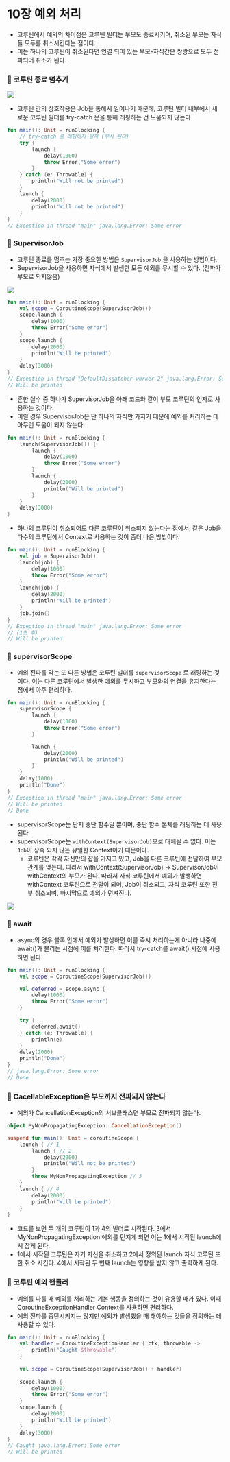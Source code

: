 # 10장 예외 처리

- 코루틴에서 예외의 차이점은 코루틴 빌더는 부모도 종료시키며, 취소된 부모는 자식들 모두를 취소시킨다는 점이다.
- 이는 하나의 코루틴이 취소된다면 연결 되어 있는 부모-자식간은 쌍방으로 모두 전파되어 취소가 된다.

### 📌 코루틴 종료 멈추기

<img src="../../source/coroutine-image1.png">

- 코루틴 간의 상호작용은 Job을 통해서 일어나기 때문에, 코루틴 빌더 내부에서 새로운 코루틴 빌더를 try-catch 문을 통해 래핑하는 건 도움되지 않는다.

```kotlin
fun main(): Unit = runBlocking {
    // try-catch 로 래핑하지 말자 (무시 된다)
    try {
        launch {
            delay(1000)
            throw Error("Some error")
        }
    } catch (e: Throwable) {
        println("Will not be printed")
    }
    launch {
        delay(2000)
        println("Will not be printed")
    }
}
// Exception in thread "main" java.lang.Error: Some error
```

### 📌 SupervisorJob

- 코루틴 종료를 멈추는 가장 중요한 방법은 `SupervisorJob` 을 사용하는 방법이다.
- SupervisorJob을 사용하면 자식에서 발생한 모든 예외를 무시할 수 있다. (전파가 부모로 되지않음)

<img src="../../source/coroutine-image2.png">

```kotlin
fun main(): Unit = runBlocking {
    val scope = CoroutineScope(SupervisorJob())
    scope.launch {
        delay(1000)
        throw Error("Some error")
    }
    scope.launch {
        delay(2000)
        println("Will be printed")
    }
    delay(3000)
}
// Exception in thread "DefaultDispatcher-worker-2" java.lang.Error: Some error
// Will be printed
```

- 흔한 실수 중 하나가 SupervisorJob을 아래 코드와 같이 부모 코루틴의 인자로 사용하는 것이다.
- 이럴 경우 SupervisorJob은 단 하나의 자식만 가지기 때문에 예외를 처리하는 데 아무런 도움이 되지 않는다.

```kotlin
fun main(): Unit = runBlocking {
    launch(SupervisorJob()) {
        launch {
            delay(1000)
            throw Error("Some error")
        }
        launch {
            delay(2000)
            println("Will be printed")
        }
    }
    delay(3000)
}
```

- 하나의 코루틴이 취소되어도 다른 코루틴이 취소되지 않는다는 점에서, 같은 Job을 다수의 코루틴에서 Context로 사용하는 것이 좀더 나은 방법이다.

```kotlin
fun main(): Unit = runBlocking {
    val job = SupervisorJob()
    launch(job) {
        delay(1000)
        throw Error("Some error")
    }
    launch(job) {
        delay(2000)
        println("Will be printed")
    }
    job.join()
}
// Exception in thread "main" java.lang.Error: Some error
// (1초 후)
// Will be printed
```

### 📌 supervisorScope

- 예외 전파를 막는 또 다른 방법은 코루틴 빌더를 `supervisorScope` 로 래핑하는 것이다. 이는 다른 코루틴에서 발생한 예외를 무시하고 부모와의 연결을 유지한다는 점에서 아주 편리하다.

```kotlin
fun main(): Unit = runBlocking {
    supervisorScope {
        launch {
            delay(1000)
            throw Error("Some error")
        }

        launch {
            delay(2000)
            println("Will be printed")
        }
    }
    delay(1000)
    println("Done")
}
// Exception in thread "main" java.lang.Error: Some error
// Will be printed
// Done
```

- supervisorScope는 단지 중단 함수일 뿐이며, 중단 함수 본체를 래핑하는 데 사용된다.
- supervisorScope는 `withContext(SupervisorJob)`으로 대체될 수 없다. 이는 `Job`이 상속 되지 않는 유일한 Context이기 때문이다.
    - 코루틴은 각각 자신만의 잡을 가지고 있고, Job을 다른 코루틴에 전달하여 부모 관계를 맺는다. 따라서 withContext(SupervisorJob) → SupervisorJob이 withContext의 부모가 된다. 따라서 자식 코루틴에서 예외가 발생하면 withContext 코루틴으로 전달이 되며, Job이 취소되고, 자식 코루틴 또한 전부 취소되며, 마지막으로 예외가 던져진다.

<img src="../../source/coroutine-image3.png">

### 📌 await

- async의 경우 블록 안에서 예외가 발생하면 이를 즉시 처리하는게 아니라 나중에 await()가 불리는 시점에 이를 처리한다. 따라서 try-catch를 await() 시점에 사용하면 된다.

```kotlin
fun main(): Unit = runBlocking {
    val scope = CoroutineScope(SupervisorJob())

    val deferred = scope.async {
        delay(1000)
        throw Error("Some error")
    }

    try {
        deferred.await()
    } catch (e: Throwable) {
        println(e)
    }
    delay(2000)
    println("Done")
}
// java.lang.Error: Some error
// Done
```

### 📌 CacellableException은 부모까지 전파되지 않는다

- 예외가 CancellationException의 서브클래스면 부모로 전파되지 않는다.

```kotlin
object MyNonPropagatingException: CancellationException()

suspend fun main(): Unit = coroutineScope {
    launch { // 1
        launch { // 2
            delay(2000)
            println("Will not be printed")
        }
        throw MyNonPropagatingException // 3
    }
    launch { // 4
        delay(2000)
        println("Will be printed")
    }
}
```

- 코드를 보면 두 개의 코루틴이 1과 4의 빌더로 시작된다. 3에서 MyNonPropagatingException 예외를 던지게 되면 이는 1에서 시작된 launch에서 잡게 된다.
- 1에서 시작된 코루틴은 자기 자신을 취소하고 2에서 정의된 launch 자식 코루틴 또한 취소 시킨다. 4에서 시작된 두 번째 launch는 영향을 받지 않고 출력하게 된다.

### 📌 코루틴 예외 핸들러

- 예외를 다룰 때 예외를 처리하는 기본 행동을 정의하는 것이 유용할 때가 있다. 이때 CoroutineExceptionHandler Context를 사용하면 편리하다.
- 예외 전파를 중단시키지는 않지만 예외가 발생했을 때 해야하는 것들을 정의하는 데 사용할  수 있다.

```kotlin
fun main(): Unit = runBlocking {
    val handler = CoroutineExceptionHandler { ctx, throwable ->
        println("Caught $throwable")
    }
    
    val scope = CoroutineScope(SupervisorJob() + handler)
    
    scope.launch {
        delay(1000)
        throw Error("Some error")
    }
    scope.launch {
        delay(2000)
        println("Will be printed")
    }
    delay(3000)
}
// Caught java.lang.Error: Some error
// Will be printed
```